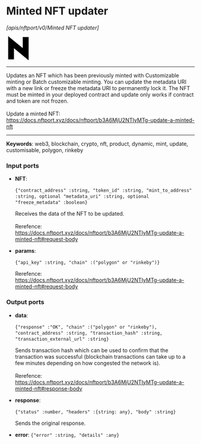 # Minted NFT updater

_[apis/nftport/v0/Minted NFT updater]_

![icon](</assets/icons/352b98b2-6df6-4a21-93e1-a31cf5b9311d.png>)

---

Updates an NFT which has been previously minted with Customizable minting or Batch customizable minting. You can update the metadata URI with a new link or freeze the metadata URI to permanently lock it. The NFT must be minted in your deployed contract and update only works if contract and token are not frozen.<br>
<br>
Update a minted NFT:<br>
https://docs.nftport.xyz/docs/nftport/b3A6MjU2NTIyMTg-update-a-minted-nft<br>

---

__Keywords__: web3, blockchain, crypto, nft, product, dynamic, mint, update, customisable, polygon, rinkeby

### Input ports

* __NFT__: 
    ```
    {"contract_address" :string, "token_id" :string, "mint_to_address" :string, optional "metadata_uri" :string, optional "freeze_metadata" :boolean}
    ```

    Receives the data of the NFT to be updated.<br>
    <br>
    Rerefence:<br>
    https://docs.nftport.xyz/docs/nftport/b3A6MjU2NTIyMTg-update-a-minted-nft#request-body<br>


* __params__: 
    ```
    {"api_key" :string, "chain" :("polygon" or "rinkeby")}
    ```

    Rerefence:<br>
    https://docs.nftport.xyz/docs/nftport/b3A6MjU2NTIyMTg-update-a-minted-nft#request-body<br>

### Output ports

* __data__: 
    ```
    {"response" :"OK", "chain" :("polygon" or "rinkeby"), "contract_address" :string, "transaction_hash" :string, "transaction_external_url" :string}
    ```

    Sends transaction hash which can be used to confirm that the transaction was successful (blockchain transactions can take up to a few minutes depending on how congested the network is).<br>
    <br>
    Rerefence:<br>
    https://docs.nftport.xyz/docs/nftport/b3A6MjU2NTIyMTg-update-a-minted-nft#response-body<br>


* __response__: 
    ```
    {"status" :number, "headers" :{string: any}, "body" :string}
    ```

    Sends the original response.<br>


* __error__: ` {"error" :string, "details" :any} `

